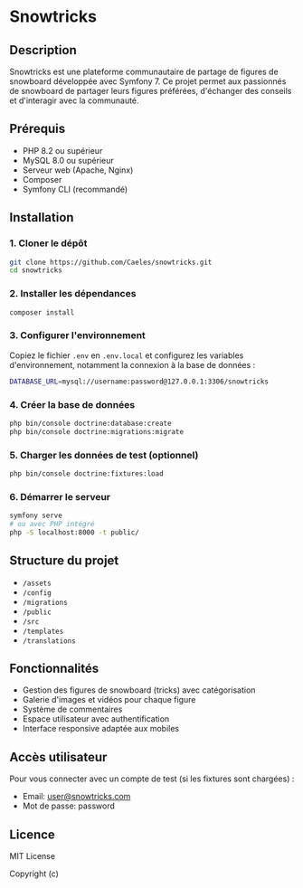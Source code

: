 # Snowtricks

## Description
Snowtricks est une plateforme communautaire de partage de figures de snowboard développée avec Symfony 7. Ce projet permet aux passionnés de snowboard de partager leurs figures préférées, d'échanger des conseils et d'interagir avec la communauté.

## Prérequis
- PHP 8.2 ou supérieur
- MySQL 8.0 ou supérieur
- Serveur web (Apache, Nginx)
- Composer
- Symfony CLI (recommandé)

## Installation

### 1. Cloner le dépôt
```bash
git clone https://github.com/Caeles/snowtricks.git
cd snowtricks
```

### 2. Installer les dépendances
```bash
composer install
```

### 3. Configurer l'environnement
Copiez le fichier `.env` en `.env.local` et configurez les variables d'environnement, notamment la connexion à la base de données :
```bash
DATABASE_URL=mysql://username:password@127.0.0.1:3306/snowtricks
```

### 4. Créer la base de données
```bash
php bin/console doctrine:database:create
php bin/console doctrine:migrations:migrate
```

### 5. Charger les données de test (optionnel)
```bash
php bin/console doctrine:fixtures:load
```

### 6. Démarrer le serveur
```bash
symfony serve
# ou avec PHP intégré
php -S localhost:8000 -t public/
```

## Structure du projet
- `/assets`
- `/config`
- `/migrations`
- `/public`
- `/src`
- `/templates`
- `/translations`

## Fonctionnalités
- Gestion des figures de snowboard (tricks) avec catégorisation
- Galerie d'images et vidéos pour chaque figure
- Système de commentaires
- Espace utilisateur avec authentification
- Interface responsive adaptée aux mobiles

## Accès utilisateur
Pour vous connecter avec un compte de test (si les fixtures sont chargées) :
- Email: user@snowtricks.com
- Mot de passe: password

## Licence

MIT License

Copyright (c)